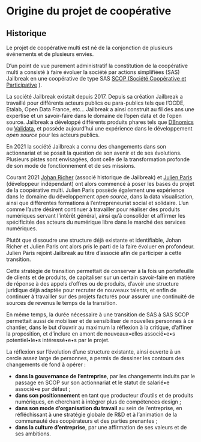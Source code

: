 # Origine du projet de coopérative

## Historique

Le projet de coopérative multi est né de la conjonction de plusieurs événements et de plusieurs envies.

D’un point de vue purement administratif la constitution de la coopérative multi a consisté à faire évoluer la société par actions simplifiées (SAS) Jailbreak en une coopérative de type SAS [SCOP (Société Coopérative et Participative][scop] ).

La société Jailbreak existait depuis 2017. Depuis sa création Jailbreak a travaillé pour différents acteurs publics ou para-publics tels que l’OCDE, Etalab, Open Data France, etc… Jailbreak a ainsi construit au fil des ans une expertise et un savoir-faire dans le domaine de l’open data et de l’open source. Jailbreak a développé différents produits phares tels que [DBnomics][dbnomics] ou [Validata][validata], et possède aujourd’hui une expérience dans le développement *open source* pour les acteurs publics. 

En 2021 la société Jailbreak a connu des changements dans son actionnariat et se posait la question de son avenir et de ses évolutions. Plusieurs pistes sont envisagées, dont celle de la transformation profonde de son mode de fonctionnement et de ses missions. 

Courant 2021 [Johan Richer][johan] (associé historique de Jailbreak) et [Julien Paris][julien] (développeur indépendant) ont alors commencé à poser les bases du projet de la coopérative multi. Julien Paris possède également une expérience dans le domaine du développement *open source*, dans la data visualisation, ainsi que différentes formations à l’entrepreneuriat social et solidaire. L’un comme l’autre désirent continuer à travailler pour réaliser des produits numériques servant l’intérêt général, ainsi qu’à consolider et affirmer les spécificités des acteurs du numérique libre dans le marché des services numériques. 

Plutôt que dissoudre une structure déjà existante et identifiable, Johan Richer et Julien Paris ont alors pris le parti de la faire évoluer en profondeur. Julien Paris rejoint Jailbreak au titre d’associé afin de participer à cette transition.

Cette stratégie de transition permettait de conserver à la fois un portefeuille de clients et de produits, de capitaliser sur un certain savoir-faire en matière de réponse à des appels d’offres ou de produits, d’avoir une structure juridique déjà adaptée pour recruter de nouveaux talents, et enfin de continuer à travailler sur des projets facturés pour assurer une continuité de sources de revenus le temps de la transition.

En même temps, la durée nécessaire à une transition de SAS à SAS SCOP permettait aussi de mobiliser et de sensibiliser de nouvelles personnes à ce chantier, dans le but d’ouvrir au maximum la réflexion à la critique, d’affiner la proposition, et d’inclure en amont de nouveaux•elles associé•e•s potentiel•le•s intéressé•e•s par le projet. 

La réflexion sur l’évolution d’une structure existante, ainsi ouverte à un cercle assez large de personnes, a permis de dessiner les contours des changements de fond à opérer : 

- **dans la gouvernance de l’entreprise**, par les changements induits par le passage en SCOP sur son actionnariat et le statut de salarié•e associé•e par défaut ;
- **dans son positionnement** en tant que producteur d’outils et de produits numériques, en cherchant à intégrer plus de compétences design ;
- **dans son mode d’organisation du travail** au sein de l’entreprise, en réfléchissant à une stratégie globale de R&D et à l’animation de la communauté des coopérateurs et des parties prenantes ;
- **dans la culture d’entreprise**, par une affirmation de ses valeurs et de ses ambitions.

[scop]: https://www.les-scop.coop/foire-aux-questions
[dbnomics]: https://www.multi.coop/references?item=.%2Ftexts%2Freferences%2Fprojects%2Fdbnomics.md
[validata]: https://www.multi.coop/references?item=.%2Ftexts%2Freferences%2Fprojects%2Fvalidata.md
[johan]: https://www.multi.coop/team?item=.%2Ftexts%2Fteam%2Fpeople%2FJohan-Richer.md
[julien]: https://www.multi.coop/team?item=.%2Ftexts%2Fteam%2Fpeople%2FJulien-Paris.md
